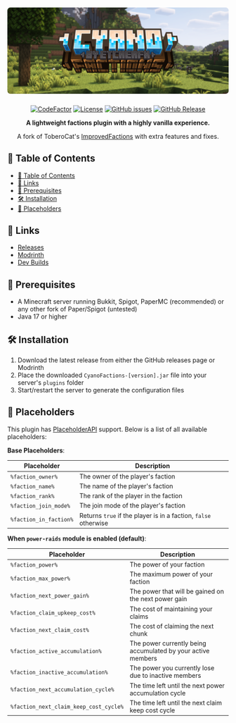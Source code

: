 <h1 align="center">
  <img src="projectInfo/banner.png" alt="CyanoFactions Banner" width="850">
</h1>
  
<div align="center">

[![CodeFactor](https://www.codefactor.io/repository/github/CyanogenMC/cyanofactions/badge/main?style=for-the-badge)](https://www.codefactor.io/repository/github/CyanogenMC/cyanofactions/overview/main)
[![License](https://img.shields.io/github/license/CyanogenMC/cyanofactions?style=for-the-badge)](https://github.com/CyanogenMC/cyanofactions/blob/main/LICENSE)
[![GitHub issues](https://img.shields.io/github/issues/CyanogenMC/cyanofactions?style=for-the-badge)](https://github.com/CyanogenMC/cyanofactions/issues)
[![GitHub Release](https://img.shields.io/github/release/CyanogenMC/cyanofactions?include_prereleases&style=for-the-badge)](https://github.com/CyanogenMC/cyanofactions/releases/latest)

**A lightweight factions plugin with a highly vanilla experience.**

A fork of ToberoCat's [ImprovedFactions](https://github.com/ToberoCat/ImprovedFactions) with extra features and fixes.

</div>

## 📖 Table of Contents

- [📖 Table of Contents](#-table-of-contents)
- [🔗 Links](#-links)
- [🔧 Prerequisites](#-prerequisites)
- [🛠️ Installation](#️-installation)
- [📌 Placeholders](#-placeholders)

## 🔗 Links

- [Releases](https://github.com/CyanogenMC/CyanoFactions/releases)
- [Modrinth](https://modrinth.com/plugin/cyanofactions)
- [Dev Builds](https://github.com/CyanogenMC/CyanoFactions/actions/workflows/build.yml)

## 🔧 Prerequisites

- A Minecraft server running Bukkit, Spigot, PaperMC (recommended) or any other fork of Paper/Spigot (untested)
- Java 17 or higher

## 🛠️ Installation
1. Download the latest release from either the GitHub releases page or Modrinth
2. Place the downloaded `CyanoFactions-[version].jar` file into your server's `plugins` folder
3. Start/restart the server to generate the configuration files

## 📌 Placeholders

This plugin has [PlaceholderAPI](https://ci.extendedclip.com/job/PlaceholderAPI/) support. Below is a list of all available placeholders:

**Base Placeholders**:

| Placeholder            | Description                                                     |
| ---------------------- | --------------------------------------------------------------- |
| `%faction_owner%`      | The owner of the player's faction                               |
| `%faction_name%`       | The name of the player's faction                                |
| `%faction_rank%`       | The rank of the player in the faction                           |
| `%faction_join_mode%`  | The join mode of the player's faction                           |
| `%faction_in_faction%` | Returns `true` if the player is in a faction, `false` otherwise |

**When `power-raids` module is enabled (default)**:

| Placeholder                            | Description                                                  |
| -------------------------------------- | ------------------------------------------------------------ |
| `%faction_power%`                      | The power of your faction                                    |
| `%faction_max_power%`                  | The maximum power of your faction                            |
| `%faction_next_power_gain%`            | The power that will be gained on the next power gain         |
| `%faction_claim_upkeep_cost%`          | The cost of maintaining your claims                          |
| `%faction_next_claim_cost%`            | The cost of claiming the next chunk                          |
| `%faction_active_accumulation%`        | The power currently being accumulated by your active members |
| `%faction_inactive_accumulation%`      | The power you currently lose due to inactive members         |
| `%faction_next_accumulation_cycle%`    | The time left until the next power accumulation cycle        |
| `%faction_next_claim_keep_cost_cycle%` | The time left until the next claim keep cost cycle           |
